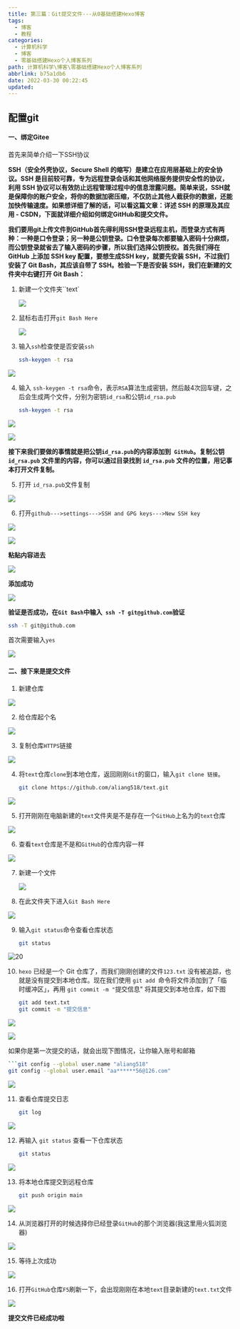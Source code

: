 ```yaml
---
title: 第三篇：Git提交文件---从0基础搭建Hexo博客
tags:
  - 博客
  - 教程
categories:
  - 计算机科学
  - 博客
  - 零基础搭建Hexo个人博客系列
path: 计算机科学\博客\零基础搭建Hexo个人博客系列
abbrlink: b75a1db6
date: 2022-03-30 00:22:45
updated: 
---
```


## 配置git

#### 一、绑定Gitee

首先来简单介绍一下SSH协议

**SSH（安全外壳协议，Secure Shell 的缩写）是建立在应用层基础上的安全协议。SSH 是目前较可靠，专为远程登录会话和其他网络服务提供安全性的协议，利用 SSH 协议可以有效防止远程管理过程中的信息泄露问题。简单来说，SSH就是保障你的账户安全，将你的数据加密压缩，不仅防止其他人截获你的数据，还能加快传输速度。如果想详细了解的话，可以看这篇文章：详述 SSH 的原理及其应用 - CSDN，下面就详细介绍如何绑定GitHub和提交文件。**



**我们要用git上传文件到GitHub首先得利用SSH登录远程主机，而登录方式有两种：一种是口令登录；另一种是公钥登录。口令登录每次都要输入密码十分麻烦，而公钥登录就省去了输入密码的步骤，所以我们选择公钥授权。首先我们得在 GitHub 上添加 SSH key 配置，要想生成SSH key，就要先安装 SSH，不过我们安装了 Git Bash，其应该自带了 SSH。检验一下是否安装 SSH，我们在新建的文件夹中右键打开 Git Bash：**

1. 新建一个文件夹``text`

   ![](https://s2.loli.net/2022/03/30/Jz1dTG6SPkwlQ5p.jpg)

2. 鼠标右击打开`git Bash Here`

   ![](https://s2.loli.net/2022/03/30/Jz1dTG6SPkwlQ5p.jpg)

3. 输入`ssh`检查使是否安装`ssh`

   ```bash mark:1
   ssh-keygen -t rsa
   ```

   

![](https://s2.loli.net/2022/03/30/8RcNpfrZ2PEjtA7.jpg)

4. 输入 `ssh-keygen -t rsa`命令，表示`RSA`算法生成密钥，然后敲4次回车键，之后会生成两个文件，分别为密钥`id_rsa`和公钥`id_rsa.pub`

   ```bash mark:1
   ssh-keygen -t rsa
   ```
   
   

![](https://s2.loli.net/2022/03/30/K3mfVxdr54IvaLJ.jpg)

![](https://s2.loli.net/2022/03/30/9fNDbOAVUBeWd8G.jpg)



**接下来我们要做的事情就是把公钥` id_rsa.pub `的内容添加到` GitHub`。复制公钥 `id_rsa.pub` 文件里的内容，你可以通过目录找到 `id_rsa.pub` 文件的位置，用记事本打开文件复制。**

5. 打开 `id_rsa.pub`文件复制

![](https://s2.loli.net/2022/03/30/s39ZxPGuTDJLmwF.jpg)



6. 打开`github--->settings--->SSH and GPG keys--->New SSH key`

![](https://s2.loli.net/2022/03/30/LhUzwCNnZGOXDl9.jpg)



![](https://s2.loli.net/2022/03/30/4vtGl98ehjRWKJd.jpg)

**粘贴内容进去**

![](https://s2.loli.net/2022/03/30/i1b3hoFvzPWcUje.jpg)

**添加成功**

![](https://s2.loli.net/2022/03/30/h7npjw9I8qOBaXA.jpg)



**验证是否成功，在`Git Bash`中输入` ssh -T git@github.com`验证**

```bash mark:1
ssh -T git@github.com
```



首次需要输入```yes```

![](https://s2.loli.net/2022/03/30/EHSFLzxKoIavPcr.jpg)



#### 二、接下来是提交文件

1. 新建仓库

![](https://s2.loli.net/2022/03/30/VKYp3k8NMgDvrW1.jpg)

2. 给仓库起个名

![](https://s2.loli.net/2022/03/30/zsE5a7B3KrliXny.jpg)

3. 复制仓库`HTTPS`链接

![](https://s2.loli.net/2022/03/30/YVpZtKBoWgPbzme.jpg)

4. 将`text`仓库`clone`到本地仓库，返回刚刚`Git`的窗口，输入`git clone 链接`。

   ```bash mark:1
   git clone https://github.com/aliang518/text.git
   ```
   
   

![](https://s2.loli.net/2022/03/30/6KVx9MoJ48mE25k.jpg)

5. 打开刚刚在电脑新建的`text`文件夹是不是存在一个`GitHub`上名为的`text`仓库

![](https://s2.loli.net/2022/03/30/b7dHYj5e3lCxypg.jpg)

6. 查看`text`仓库是不是和`GitHub`的仓库内容一样

![](https://s2.loli.net/2022/03/30/g6nQxiVeCzubkNj.jpg)

7. 新建一个文件

   ![](https://s2.loli.net/2022/03/30/2emTn6GyiqSZIba.jpg)

8. 在此文件夹下进入`Git Bash Here`

![](https://s2.loli.net/2022/03/30/7bi2eu8FNYTltd1.jpg)

9. 输入`git status`命令查看仓库状态

   ```bash mark:1
   git status
   ```
   
   

![20](http://cdn.jsdelivr.net/gh/0000rookie/imgs/Hexoimgs/pmlipmng202204011752.jpg)

10. `hexo` 已经是一个 Git 仓库了，而我们刚刚创建的文件`123.txt` 没有被追踪，也就是没有提交到本地仓库。现在我们使用 `git add `命令将文件添加到了「临时缓冲区」，再用 `git commit -m "`提交信息" 将其提交到本地仓库，如下图

    ```bash
    git add text.txt
    git commit -m "提交信息"
    ```

![](https://s2.loli.net/2022/03/30/cK8LmrBq3vh9YQo.jpg)

![](https://s2.loli.net/2022/03/30/3ltIPmEFkHKU1Bc.jpg)

如果你是第一次提交的话，就会出现下图情况，让你输入账号和邮箱

```bash
```git config --global user.name "aliang518"
git config --global user.email "aa******56@126.com"
```

![](https://s2.loli.net/2022/03/30/Dbag4oklMAp1XqQ.jpg)





11. 查看仓库提交日志

    ```bash mark:1
    git log

![](https://s2.loli.net/2022/03/30/xCkvay35W4zG8gE.jpg)



12. 再输入 `git status` 查看一下仓库状态

    ```bash mark:1
    git status
    ```
    
    

![](https://s2.loli.net/2022/03/30/DKZzdOLexy1lB52.jpg)

13. 将本地仓库提交到远程仓库

    ```bash mark:1
    git push origin main
    ```

    

![](https://s2.loli.net/2022/03/30/rFebnLUxqSkCoR3.jpg)

14. 从浏览器打开的时候选择你已经登录`GitHub`的那个浏览器(我这里用火狐浏览器)

![](https://s2.loli.net/2022/03/30/etGBbrAjaOzH9Qk.jpg)

15. 等待上次成功

![](https://s2.loli.net/2022/03/30/16UjrZte4OydkG8.jpg)

16.  打开`GitHub`仓库`F5`刷新一下，会出现刚刚在本地`text`目录新建的`text.txt`文件

![](https://s2.loli.net/2022/03/30/QvD1LZXAqeWSNJf.jpg)

**提交文件已经成功啦**
